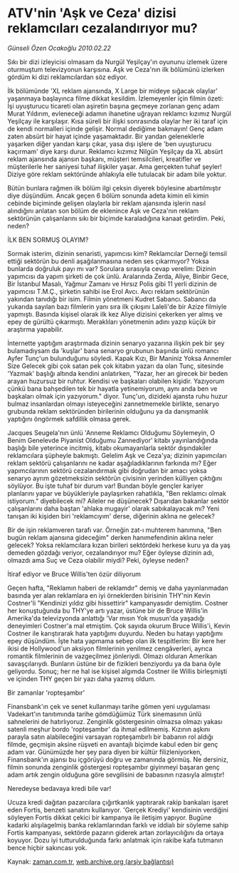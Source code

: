 # ATV'nin 'Aşk ve Ceza' dizisi reklamcıları cezalandırıyor mu?

*Günseli Özen Ocakoğlu 2010.02.22*

<tr><td class="metin" colspan="2" style="padding-top: 20px; padding-left: 5px; ">Sıkı bir dizi izleyicisi olmasam da Nurgül Yeşilçay'ın oyununu izlemek üzere oturmuştum televizyonun karşısına. Aşk ve Ceza'nın ilk bölümünü izlerken gördüm ki dizi reklamcılardan söz ediyor.</td></tr><tr><td class="metin" colspan="2" style="padding-top: 20px; padding-left: 5px; "><p>İlk bölümünde 'XL reklam ajansında, X Large bir mideye sığacak olaylar' yaşanmaya başlayınca filme dikkat kesildim. İzlemeyenler için filmin özeti: İşi uyuşturucu ticareti olan aşiretin başına geçmeye zorlanan genç adam Murat Yıldırım, evleneceği adamın ihanetine uğrayan reklamcı kızımız Nurgül Yeşilçay ile karşılaşır. Kısa süreli bir ilişki sonrasında olaylar her iki taraf için de kendi normalleri içinde gelişir. Normal dediğime bakmayın! Genç adam zaten absürt bir hayat içinde yaşamaktadır. Bir yandan geleneklerle yaşarken diğer yandan karşı çıkar, yasa dışı işlere de 'ben uyuşturucu kaçırmam' diye karşı durur. Reklamcı kızımız Nilgün Yeşilçay da XL absürt reklam ajansında ajansın başkanı, müşteri temsilcileri, kreatifler ve müşterilerle her saniyesi tuhaf ilişkiler yaşar. Ama gerçekten tuhaf şeyler! Diziye göre reklam sektöründe ahlakıyla elle tutulacak bir adam bile yoktur.
<p>Bütün bunlara rağmen ilk bölüm ilgi çeksin diyerek böylesine abartılmıştır diye düşündüm. Ancak geçen 6 bölüm sonunda adeta kimin eli kimin cebinde biçiminde gelişen olaylarla bir reklam ajansında işlerin nasıl alındığını anlatan son bölüm de eklenince Aşk ve Ceza'nın reklam sektörünün çalışanlarını sıkı bir biçimde karaladığına kanaat getirdim. Peki, neden?
<p>İLK BEN SORMUŞ OLAYIM?
<p>Sormak isterim, dizinin senaristi, yapımcısı kim? Reklamcılar Derneği temsil ettiği sektörün bu denli aşağılanmasına neden ses çıkarmıyor? Yoksa bunlarda doğruluk payı mı var? Sorulara sırasıyla cevap verelim: Dizinin yapımcısı da yapım şirketi de çok ünlü. Aralarında Zerda, Aliye, Binbir Gece, Bir İstanbul Masalı, Yağmur Zamanı ve Hırsız Polis gibi 11 yerli dizinin de yapımcısı T.M.Ç., şirketin sahibi ise Erol Avcı. Avcı reklam sektörünün yakından tanıdığı bir isim. Filmin yönetmeni Kudret Sabancı. Sabancı da yukarıda sayılan bazı filmlerin yanı sıra ilk çıkışını Laleli'de bir Azize filmiyle yapmıştı. Basında kişisel olarak ilk kez Aliye dizisini çekerken yer almış ve epey de gürültü çıkarmıştı. Meraklıları yönetmenin adını yazıp küçük bir araştırma yapabilir.
<p>İnternette yaptığım araştırmada dizinin senaryo yazarına ilişkin pek bir şey bulamadıysam da 'kuşlar' bana senaryo grubunun başında ünlü romancı Ayfer Tunç'un bulunduğunu söyledi. Kapak Kızı, Bir Maniniz Yoksa Annemler Size Gelecek gibi çok satan pek çok kitabın yazarı da olan Tunç, sitesinde 'Yazmak' başlığı altında kendini anlatırken, "Yazar, her an girecek bir beden arayan huzursuz bir ruhtur. Kendisi ve başkaları olabilen kişidir. Yazıyorum çünkü bana bahşedilen tek bir hayatla yetinemiyorum, aynı anda ben ve başkaları olmak için yazıyorum." diyor. Tunç'un, dizideki ajansta ruhu huzur bulmaz insanlardan olmayı isteyeceğini zannetmemekle birlikte, senaryo grubunda reklam sektöründen birilerinin olduğunu ya da danışmanlık yaptığını öngörmek safdillik olmasa gerek.
<p>Jacques Seugela'nın ünlü 'Anneme Reklamcı Olduğumu Söylemeyin, O Benim Genelevde Piyanist Olduğumu Zannediyor' kitabı yayınlandığında başlığı bile yeterince incitmiş, kitabı okumayanlarla sektör dışındakiler reklamcılara şüpheyle bakmıştı. Gelelim Aşk ve Ceza'ya; dizinin yapımcıları reklam sektörü çalışanlarını ne kadar aşağıladıklarının farkında mı? Eğer yapımcılarının sektörü cezalandırmak gibi doğrudan bir amacı yoksa senaryo ayrım gözetmeksizin sektörün çivisinin yerinden külliyen çıktığını söylüyor. Bu işte tuhaf bir durum var! Bundan böyle gençler kariyer planlarını yapar ve büyükleriyle paylaşırken rahatlıkla, "Ben reklamcı olmak istiyorum." diyebilecek mi? Aileler ne düşünecek? Dışarıdan bakanlar sektör çalışanlarını daha baştan 'ahlaka mugayir' olarak sabıkalayacak mı? Yeni tanışan iki kişiden biri 'reklamcıyım' derse, diğerinin aklına ne gelecek?
<p>Bir de işin reklamveren tarafı var. Örneğin zat-ı muhterem hanımına, "Ben bugün reklam ajansına gideceğim" derken hanımefendinin aklına neler gelecek? Yoksa reklamcılara kızan birileri sektördeki herkese kuru ya da yaş demeden gözdağı veriyor, cezalandırıyor mu? Eğer öyleyse dizinin adı, olmazdı ama Suç ve Ceza olabilir miydi? Peki, öyleyse neden?
<p>İtiraf ediyor ve Bruce Willis'ten özür diliyorum
<p>Geçen hafta, "Reklamın haberi de reklamdır" demiş ve daha yayınlanmadan basında yer alan reklamlara en iyi örneklerden birisinin THY'nin Kevin Costner'li "Kendinizi yıldız gibi hissettirir" kampanyasıdır demiştim. Costner her konuştuğunda bu THY'ye artı yazar, üstüne bir de Bruce Willis'in Amerika'da televizyonda anlattığı 'Var mısın Yok musun'da yaşadığı deneyimleri Costner'a mal etmiştim. Çok sayıda okurum Bruce Willis'i, Kevin Costner ile karıştırarak hata yaptığımı duyurdu. Neden bu hatayı yaptığımı epey düşündüm. İşte hata yapmama sebep olan ilk tespitlerim: Bir kere her ikisi de Hollywood'un aksiyon filmlerinin yenilmez cengâverleri, ayrıca romantik filmlerinin de vazgeçilmez jönleriydi. Olmazı olduran Amerikan savaşçılarıydı. Bunların üstüne bir de fizikleri benziyordu ya da bana öyle geliyordu. Sonuç; her ne hal ise kişisel algımda Costner ile Willis birleşmişti ve içinden THY geçen bir yazı daha yazmış oldum.
<p>Bir zamanlar 'ropteşambır'
<p>Finansbank'ın çek ve senet kullanmayı tarihe gömen yeni uygulaması Vadekart'ın tanıtımında tarihe gömdüğümüz Türk sinemasının ünlü sahnelerini de hatırlıyoruz. Zenginlik göstergesinin olmazsa olmazı yakası satenli meşhur bordo 'ropteşambır' da ihmal edilmemiş. Kızının aşkını parayla satın alabileceğini varsayan ropteşambırlı bir babanın rol aldığı filmde, geçmişin aksine rüşveti en avantajlı biçimde kabul eden bir genç adam var. Günümüzde her şey para diyen bir kültür filizleniyorken, Finansbank'ın ajansı bu içgörüyü doğru ve zamanında görmüş. Ne dersiniz, filmin sonunda zenginlik göstergesi ropteşambır giyinmeyi başaran genç adam artık zengin olduğuna göre sevgilisini de babasının rızasıyla almıştır!
<p>Neredeyse bedavaya kredi bile var!
<p>Ucuza kredi dağıtan pazarcılara çığırtkanlık yaptırarak rakip bankaları işaret eden Fortis, benzeti sanatını kullanıyor. 'Gerçek Krediyi' kendisinin verdiğini söyleyen Fortis dikkat çekici bir kampanya ile iletişim yapıyor. Bugüne kadarki alışılagelmiş banka reklamlarından farklı ve iddialı bir söyleme sahip Fortis kampanyası, sektörde pazarın giderek artan zorlayıcılığını da ortaya koyuyor. Dozu iyi tutturulduğunda farkı anlatmak için rakibe kafa tutmanın bence hiçbir sakıncası yok.<br/></p></p></p></p></p></p></p></p></p></p></p></p></p></td></tr>

Kaynak: [zaman.com.tr](http://zaman.com.tr/yazar.do?yazino=954155), [web.archive.org (arşiv bağlantısı)](http://web.archive.org/web/20100227052459/http://www.zaman.com.tr:80/yazar.do?yazino=954155)
